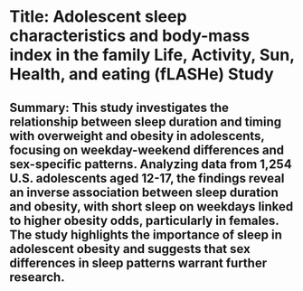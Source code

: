 # Title: Adolescent sleep characteristics and body-mass index in the family Life, Activity, Sun, Health, and eating (fLASHe) Study

## Summary: This study investigates the relationship between sleep duration and timing with overweight and obesity in adolescents, focusing on weekday-weekend differences and sex-specific patterns. Analyzing data from 1,254 U.S. adolescents aged 12-17, the findings reveal an inverse association between sleep duration and obesity, with short sleep on weekdays linked to higher obesity odds, particularly in females. The study highlights the importance of sleep in adolescent obesity and suggests that sex differences in sleep patterns warrant further research.
